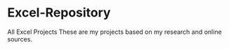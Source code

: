 # Excel-Repository
All Excel Projects
These are my projects based on my research and online sources.
